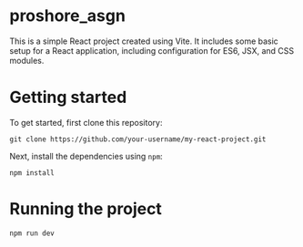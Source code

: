 # proshore_asgn
This is a simple React project created using Vite. It includes some basic setup for a React application, including configuration for ES6, JSX, and CSS modules.

# Getting started
To get started, first clone this repository:
```
git clone https://github.com/your-username/my-react-project.git
```

Next, install the dependencies using `npm`:
```
npm install
```

# Running the project
```
npm run dev
```
